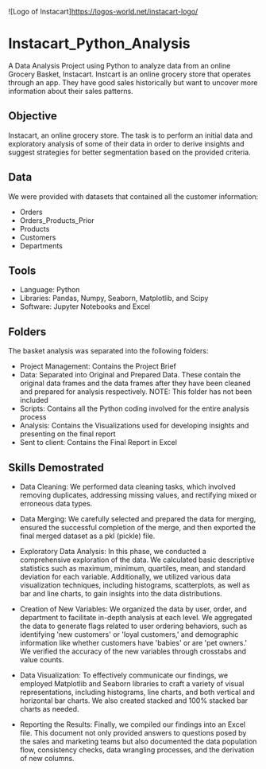 ![Logo of Instacart]https://logos-world.net/instacart-logo/

# Instacart_Python_Analysis
A Data Analysis Project using Python to analyze data from an online Grocery Basket, Instacart.
Instcart is an online grocery store that operates through an app. They have good sales historically but want to uncover more information about their sales patterns.

## Objective
Instacart, an online grocery store. The task is to perform an initial data and exploratory analysis of some of their data in order to derive insights and suggest strategies for better segmentation based on the provided criteria.

## Data
We were provided with datasets that contained all the customer information:

- Orders
- Orders_Products_Prior
- Products
- Customers
- Departments

## Tools
- Language: Python
- Libraries: Pandas, Numpy, Seaborn, Matplotlib, and Scipy
- Software: Jupyter Notebooks and Excel

## Folders
The basket analysis was separated into the following folders:

- Project Management: Contains the Project Brief
- Data: Separated into Original and Prepared Data. These contain the original data frames and the data frames after they have been cleaned and prepared for analysis respectively. NOTE: This folder has not been included
- Scripts: Contains all the Python coding involved for the entire analysis process
- Analysis: Contains the Visualizations used for developing insights and presenting on the final report
- Sent to client: Contains the Final Report in Excel

## Skills Demostrated
- Data Cleaning: We performed data cleaning tasks, which involved removing duplicates, addressing missing values, and rectifying mixed or erroneous data types.

- Data Merging: We carefully selected and prepared the data for merging, ensured the successful completion of the merge, and then exported the final merged dataset as a pkl (pickle) file.

- Exploratory Data Analysis: In this phase, we conducted a comprehensive exploration of the data. We calculated basic descriptive statistics such as maximum, minimum, quartiles, mean, and standard deviation for each variable. Additionally, we utilized various data visualization techniques, including histograms, scatterplots, as well as bar and line charts, to gain insights into the data distributions.

- Creation of New Variables: We organized the data by user, order, and department to facilitate in-depth analysis at each level. We aggregated the data to generate flags related to user ordering behaviors, such as identifying 'new customers' or 'loyal customers,' and demographic information like whether customers have 'babies' or are 'pet owners.' We verified the accuracy of the new variables through crosstabs and value counts.

- Data Visualization: To effectively communicate our findings, we employed Matplotlib and Seaborn libraries to craft a variety of visual representations, including histograms, line charts, and both vertical and horizontal bar charts. We also created stacked and 100% stacked bar charts as needed.

- Reporting the Results: Finally, we compiled our findings into an Excel file. This document not only provided answers to questions posed by the sales and marketing teams but also documented the data population flow, consistency checks, data wrangling processes, and the derivation of new columns.
